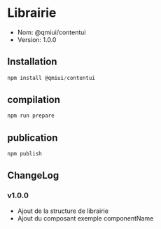 # Librairie

* Nom: @qmiui/contentui
* Version: 1.0.0

## Installation

```javascript
npm install @qmiui/contentui
```

## compilation 

```javascript
npm run prepare
```

## publication

```javascript
npm publish
```

## ChangeLog

### v1.0.0
* Ajout de la structure de librairie
* Ajout du composant exemple componentName